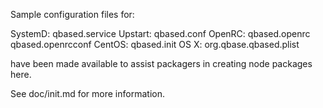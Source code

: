 Sample configuration files for:

SystemD: qbased.service
Upstart: qbased.conf
OpenRC:  qbased.openrc
         qbased.openrcconf
CentOS:  qbased.init
OS X:    org.qbase.qbased.plist

have been made available to assist packagers in creating node packages here.

See doc/init.md for more information.
